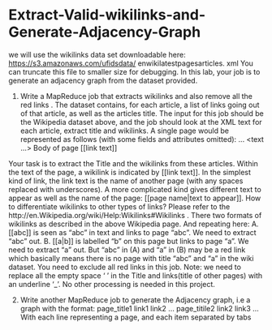 # Extract-Valid-wikilinks-and-Generate-Adjacency-Graph

we will use the wikilinks data set downloadable here:
https://s3.amazonaws.com/ufidsdata/
enwikilatestpagesarticles.
xml
You can truncate this file to smaller size for debugging.
In this lab, your job is to generate an adjacency graph from the dataset provided.



1. Write a MapReduce job that extracts wikilinks and also remove all the red links . The
dataset contains, for each article, a list of links going out of that article, as well as the
articles title. The input for this job should be the Wikipedia dataset above, and the job
should look at the XML text for each article, extract title and wikilinks. A single page
would be represented as follows (with some fields and attributes omitted):
<page> <title>Title</title> ...
<text ...>
Body of page
[[link text]]
</text>
</page>
Your task is to extract the Title and the wikilinks from these articles. Within the text of the
page, a wikilink is indicated by [[link text]]. In the simplest kind of link, the link text is the
name of another page (with any spaces replaced with underscores). A more complicated
kind gives different text to appear as well as the name of the page: [[page name|text to
appear]]. How to differentiate wikilinks to other types of links? Please refer to the
http://en.Wikipedia.org/wiki/Help:Wikilinks#Wikilinks .
There two formats of wikilinks as described in the above Wikipedia page. And repeating
here:
A. [[abc]] is seen as “abc” in text and links to page “abc”. We need to extract “abc” out.
B. [[a|b]] is labelled “b” on this page but links to page “a”. We need to extract “a” out.
But “abc” in (A) and “a” in (B) may be a red link which basically means there is no page
with title “abc” and “a” in the wiki dataset. You need to exclude all red links in this job.
Note: we need to replace all the empty space ‘ ’ in the Title and links(title of other pages)
with an underline ‘_’. No other processing is needed in this project.





2. Write another MapReduce job to generate the Adjacency graph, i.e a graph with the
format:
page_title1 link1 link2 …
page_titile2 link2 link3 …
With each line representing a page, and each item separated by tabs
